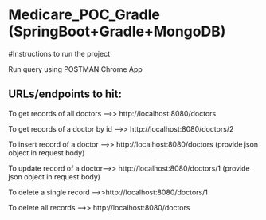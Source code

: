 # Medicare_POC_Gradle (SpringBoot+Gradle+MongoDB)

#Instructions to run the project

Run query using POSTMAN Chrome App

URLs/endpoints to hit:
-------------------------
To get records of all doctors -->>  http://localhost:8080/doctors

To get records of a doctor by id -->> http://localhost:8080/doctors/2

To insert record of a doctor -->> http://localhost:8080/doctors
(provide json object in request body)

To update record of a doctor-->> http://localhost:8080/doctors/1
(provide json object in request body)

To delete a single record -->>http://localhost:8080/doctors/1

To delete all records -->> http://localhost:8080/doctors




